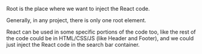 Root is the place where we want to inject the React code. 

Generally, in any project, there is only one root element.

React can be used in some specific portions of the code too, like the rest of the code could be in HTML/CSS/JS (like Header and Footer), and we could just inject the React code in the search bar container.